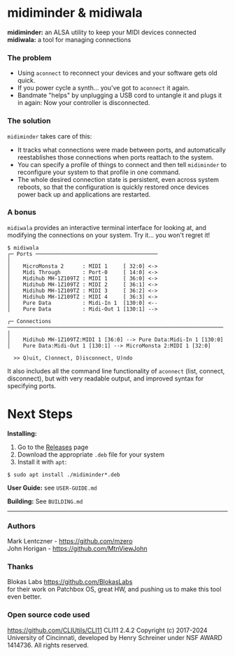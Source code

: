 # midiminder & midiwala
**midiminder:** an ALSA utility to keep your MIDI devices connected \
**midiwala:** a tool for managing connections

### The problem

  * Using `aconnect` to reconnect your devices and your software gets old quick.
  * If you power cycle a synth... you've got to `aconnect` it again.
  * Bandmate "helps" by unplugging a USB cord to untangle it and plugs it in again:
    Now your controller is disconnected.

### The solution

`midiminder` takes care of this:

* It tracks what connections were made between ports, and automatically
  reestablishes those connections when ports reattach to the system.
* You can specify a profile of things to connect and then tell `midiminder` to
  reconfigure your system to that profile in one command.
* The whole desired connection state is persistent, even across system reboots,
  so that the configuration is quickly restored once devices power back up and
  applications are restarted.

### A bonus

`midiwala` provides an interactive terminal interface for looking at, and
modifying the connections on your system. Try it... you won't regret it!

  ```console
  $ midiwala
  ┌─ Ports ───────────────────────────────────────
  │
  │    MicroMonsta 2      : MIDI 1     [ 32:0] <->
  │    Midi Through       : Port-0     [ 14:0] <->
  │    Midihub MH-1Z109TZ : MIDI 1     [ 36:0] <->
  │    Midihub MH-1Z109TZ : MIDI 2     [ 36:1] <->
  │    Midihub MH-1Z109TZ : MIDI 3     [ 36:2] <->
  │    Midihub MH-1Z109TZ : MIDI 4     [ 36:3] <->
  │    Pure Data          : Midi-In 1  [130:0] <--
  │    Pure Data          : Midi-Out 1 [130:1] -->

  ┌─ Connections ─────────────────────────────────────────────────────────────────────
  │
  │    Midihub MH-1Z109TZ:MIDI 1 [36:0] --> Pure Data:Midi-In 1 [130:0]
  │    Pure Data:Midi-Out 1 [130:1] --> MicroMonsta 2:MIDI 1 [32:0]

    >> Q)uit, C)onnect, D)isconnect, U)ndo
  ```

It also includes all the command line functionality of `aconnect` (list, connect,
disconnect), but with very readable output, and improved syntax for specifying
ports.

# Next Steps

**Installing:**
1. Go to the [Releases](https://github.com/mzero/midiminder/releases) page
2. Download the appropriate `.deb` file for your system
3. Install it with `apt`:
  ```console
  $ sudo apt install ./midiminder*.deb
  ```

**User Guide:** see `USER-GUIDE.md`

**Building:** See `BUILDING.md`

---

### Authors

Mark Lentczner - https://github.com/mzero \
John Horigan - https://github.com/MtnViewJohn

### Thanks

Blokas Labs https://github.com/BlokasLabs \
for their work on Patchbox OS, great HW, and pushing us to make this tool
even better.

### Open source code used

https://github.com/CLIUtils/CLI11
CLI11 2.4.2 Copyright (c) 2017-2024 University of Cincinnati, developed by Henry
Schreiner under NSF AWARD 1414736. All rights reserved.
